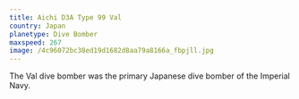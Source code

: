 ```yaml
---
title: Aichi D3A Type 99 Val
country: Japan
planetype: Dive Bomber
maxspeed: 267
image: /4c96072bc38ed19d1682d8aa79a8166a_fbpjll.jpg
---
```

The Val dive bomber was the primary Japanese dive bomber of the Imperial Navy.